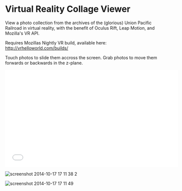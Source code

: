 # Virtual Reality Collage Viewer

View a photo collection from the archives of the (glorious) Union Pacific Railroad in virtual reality, with the benefit of  Oculus Rift, Leap Motion, and Mozilla's VR API.

Requires Mozillas Nightly VR build, available here: http://vrhelloworld.com/builds/

Touch photos to slide them accross the screen.  Grab photos to move them forwards or backwards in the z-plane.

<iframe width="560" height="315" src="//www.youtube.com/embed/0J18B9ZuRrk" frameborder="0" allowfullscreen></iframe>

![screenshot 2014-10-17 17 11 38 2](https://cloud.githubusercontent.com/assets/407497/4687784/53a4b8c4-565d-11e4-94f9-214137e9bff3.png)

![screenshot 2014-10-17 17 11 49](https://cloud.githubusercontent.com/assets/407497/4687787/64c7d21c-565d-11e4-98e4-ca36bfc6aaee.png)
